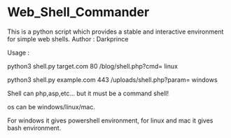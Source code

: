 # Web_Shell_Commander
This is a python script which provides a stable and interactive environment for simple web shells.
Author : Darkprince

Usage :

python3 shell.py target.com 80 /blog/shell.php?cmd= linux 

python3 shell.py example.com 443 /uploads/shell.php?param= windows

Shell can php,asp,etc... but it must be a command shell!

os can be windows/linux/mac.

For windows it gives powershell environment, for linux and mac it gives bash environment.
